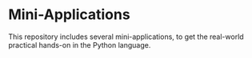 # Mini-Applications
This repository includes several mini-applications, to get the real-world practical hands-on in the Python language.
